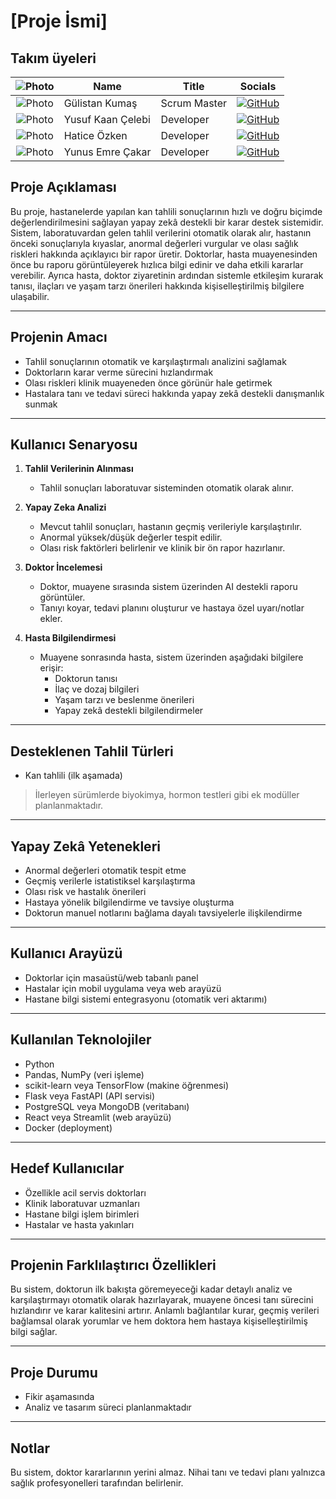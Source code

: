 # [Proje İsmi]

## Takım üyeleri

| ![Photo](https://avatars.githubusercontent.com/u/0000000?v=4) | **Name**          | **Title**         | **Socials**                                                                                                                                         |
|:-------------------------------------------------------------:|-------------------|-------------------|-----------------------------------------------------------------------------------------------------------------------------------------------------|
| ![Photo](https://avatars.githubusercontent.com/gulistankumas) | Gülistan Kumaş    | Scrum Master      | [![GitHub](https://img.shields.io/badge/GitHub-000?logo=github&logoColor=white)](https://github.com/kullanici)|
| ![Photo](https://avatars.githubusercontent.com/yusufkaan03)   | Yusuf Kaan Çelebi | Developer         | [![GitHub](https://img.shields.io/badge/GitHub-000?logo=github&logoColor=white)](https://github.com/kullanici)|
| ![Photo](https://avatars.githubusercontent.com/Haticeozken)   | Hatice Özken      | Developer         | [![GitHub](https://img.shields.io/badge/GitHub-000?logo=github&logoColor=white)](https://github.com/kullanici)|
| ![Photo](https://avatars.githubusercontent.com/YunusEmreCakar)| Yunus Emre Çakar  | Developer         | [![GitHub](https://img.shields.io/badge/GitHub-000?logo=github&logoColor=white)](https://github.com/kullanici)|


## Proje Açıklaması

Bu proje, hastanelerde yapılan kan tahlili sonuçlarının hızlı ve doğru biçimde değerlendirilmesini sağlayan yapay zekâ destekli bir karar destek sistemidir. Sistem, laboratuvardan gelen tahlil verilerini otomatik olarak alır, hastanın önceki sonuçlarıyla kıyaslar, anormal değerleri vurgular ve olası sağlık riskleri hakkında açıklayıcı bir rapor üretir. Doktorlar, hasta muayenesinden önce bu raporu görüntüleyerek hızlıca bilgi edinir ve daha etkili kararlar verebilir. Ayrıca hasta, doktor ziyaretinin ardından sistemle etkileşim kurarak tanısı, ilaçları ve yaşam tarzı önerileri hakkında kişiselleştirilmiş bilgilere ulaşabilir.

---

## Projenin Amacı

- Tahlil sonuçlarının otomatik ve karşılaştırmalı analizini sağlamak
- Doktorların karar verme sürecini hızlandırmak
- Olası riskleri klinik muayeneden önce görünür hale getirmek
- Hastalara tanı ve tedavi süreci hakkında yapay zekâ destekli danışmanlık sunmak

---

## Kullanıcı Senaryosu

1. **Tahlil Verilerinin Alınması**  
   - Tahlil sonuçları laboratuvar sisteminden otomatik olarak alınır.

2. **Yapay Zeka Analizi**  
   - Mevcut tahlil sonuçları, hastanın geçmiş verileriyle karşılaştırılır.  
   - Anormal yüksek/düşük değerler tespit edilir.  
   - Olası risk faktörleri belirlenir ve klinik bir ön rapor hazırlanır.

3. **Doktor İncelemesi**  
   - Doktor, muayene sırasında sistem üzerinden AI destekli raporu görüntüler.  
   - Tanıyı koyar, tedavi planını oluşturur ve hastaya özel uyarı/notlar ekler.

4. **Hasta Bilgilendirmesi**  
   - Muayene sonrasında hasta, sistem üzerinden aşağıdaki bilgilere erişir:  
     - Doktorun tanısı  
     - İlaç ve dozaj bilgileri  
     - Yaşam tarzı ve beslenme önerileri  
     - Yapay zekâ destekli bilgilendirmeler

---

## Desteklenen Tahlil Türleri

- Kan tahlili (ilk aşamada)
> İlerleyen sürümlerde biyokimya, hormon testleri gibi ek modüller planlanmaktadır.

---

## Yapay Zekâ Yetenekleri

- Anormal değerleri otomatik tespit etme
- Geçmiş verilerle istatistiksel karşılaştırma
- Olası risk ve hastalık önerileri
- Hastaya yönelik bilgilendirme ve tavsiye oluşturma
- Doktorun manuel notlarını bağlama dayalı tavsiyelerle ilişkilendirme

---

## Kullanıcı Arayüzü

- Doktorlar için masaüstü/web tabanlı panel
- Hastalar için mobil uygulama veya web arayüzü
- Hastane bilgi sistemi entegrasyonu (otomatik veri aktarımı)

---

## Kullanılan Teknolojiler

- Python
- Pandas, NumPy (veri işleme)
- scikit-learn veya TensorFlow (makine öğrenmesi)
- Flask veya FastAPI (API servisi)
- PostgreSQL veya MongoDB (veritabanı)
- React veya Streamlit (web arayüzü)
- Docker (deployment)

---

## Hedef Kullanıcılar

- Özellikle acil servis doktorları
- Klinik laboratuvar uzmanları
- Hastane bilgi işlem birimleri
- Hastalar ve hasta yakınları

---

## Projenin Farklılaştırıcı Özellikleri

Bu sistem, doktorun ilk bakışta göremeyeceği kadar detaylı analiz ve karşılaştırmayı otomatik olarak hazırlayarak, muayene öncesi tanı sürecini hızlandırır ve karar kalitesini artırır. Anlamlı bağlantılar kurar, geçmiş verileri bağlamsal olarak yorumlar ve hem doktora hem hastaya kişiselleştirilmiş bilgi sağlar.

---

## Proje Durumu

- Fikir aşamasında
- Analiz ve tasarım süreci planlanmaktadır


---

## Notlar

Bu sistem, doktor kararlarının yerini almaz. Nihai tanı ve tedavi planı yalnızca sağlık profesyonelleri tarafından belirlenir.
